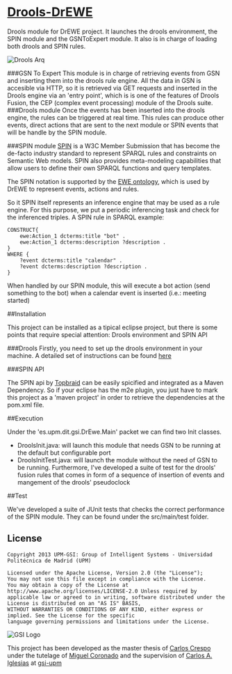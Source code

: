 # [Drools-DrEWE](https://github.com/carloscrespog/Drools-DrEWE)


Drools module for DrEWE project. It launches the drools environment, the SPIN module and the GSNToExpert module. It also is in charge of loading both drools and SPIN rules. 

![Drools Arq](https://dl.dropboxusercontent.com/u/25002167/DrEWE%20drools.png)

###GSN To Expert
This module is in charge of retrieving events from GSN and inserting them into the drools rule engine. All the data in GSN is accesible via HTTP, so it is retrieved via GET requests and inserted in the Drools engine via an 'entry point', which is is one of the features of Drools Fusion, the CEP (complex event processing) module of the Drools suite.
###Drools module
Once the events has been inserted into the drools engine, the rules can be triggered at real time. This rules can produce other events, direct actions that are sent to the next module or SPIN events that will be handle by the SPIN module.

###SPIN module
[SPIN](http://spinrdf.org/) is a W3C Member Submission that has become the de-facto industry standard to represent SPARQL rules and constraints on Semantic Web models. SPIN also provides meta-modeling capabilities that allow users to define their own SPARQL functions and query templates.

The SPIN notation is supported by the [EWE ontology](http://www.gsi.dit.upm.es/ontologies/ewe/), which is used by DrEWE to represent events, actions and rules. 

So it SPIN itself represents an inference engine that may be used as a rule engine. For this purpose, we put a periodic inferencing task and check for the inferenced triples. A SPIN rule in SPARQL example:

	CONSTRUCT{
		ewe:Action_1 dcterms:title "bot" .
		ewe:Action_1 dcterms:description ?description .
	}
	WHERE {
		?event dcterms:title "calendar" .
		?event dcterms:description ?description .
	}

When handled by our SPIN module, this will execute a bot action (send something to the bot) when a calendar event is inserted (i.e.: meeting started)

##Installation

This project can be installed as a tipical eclipse project, but there is some points that require special attention: Drools environment and SPIN API

###Drools
Firstly, you need to set up the drools environment in your machine. A detailed set of instructions can be found [here](http://docs.jboss.org/drools/release/5.2.0.Final/droolsjbpm-introduction-docs/html/ch03.html)

###SPIN API

The SPIN api by [Topbraid](http://topbraid.org/spin/api/) can be easily spicified and integrated as a Maven Dependency. So if your eclipse has the m2e plugin, you just have to mark this project as a 'maven project' in order to retrieve the dependencies at the pom.xml file.

##Execution

Under the 'es.upm.dit.gsi.DrEwe.Main' packet we can find two Init classes.

- DroolsInit.java: will launch this module that needs GSN to be running at the default but configurable port
- DroolsInitTest.java: will launch the module without the need of GSN to be running. Furthermore, I've developed a suite of test for the drools' fusion rules that comes in form of a sequence of insertion of events and mangement of the drools' pseudoclock

##Test

We've developed a suite of JUnit tests that checks the correct performance of the SPIN module. They can be found under the src/main/test folder.

## License

```
Copyright 2013 UPM-GSI: Group of Intelligent Systems - Universidad Politécnica de Madrid (UPM)

Licensed under the Apache License, Version 2.0 (the "License"); 
You may not use this file except in compliance with the License. 
You may obtain a copy of the License at http://www.apache.org/licenses/LICENSE-2.0 Unless required by 
applicable law or agreed to in writing, software distributed under the License is distributed on an "AS IS" BASIS,
WITHOUT WARRANTIES OR CONDITIONS OF ANY KIND, either express or implied. See the License for the specific 
language governing permissions and limitations under the License.
```
![GSI Logo](http://gsi.dit.upm.es/templates/jgsi/images/logo.png)

This project has been developed as the master thesis of [Carlos Crespo](https://github.com/carloscrespog) under the tutelage of [Miguel Coronado](https://github.com/miguelcb84) and the supervision of [Carlos A. Iglesias](https://github.com/cif2cif) at [gsi-upm](https://github.com/gsi-upm)
